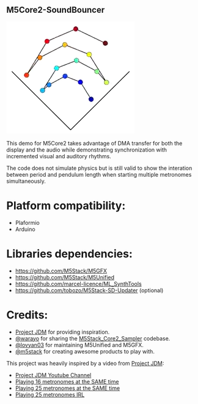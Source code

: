 ## M5Core2-SoundBouncer

[![Pendulum Wave](img/bouncer.png)](https://www.youtube.com/watch?v=UUc0wJBElTs)


This demo for M5Core2 takes advantage of DMA transfer for both the
display and the audio while demonstrating synchronization with
incremented visual and auditory rhythms.

The code does not simulate physics but is still valid to show
the interation between period and pendulum length when starting
multiple metronomes simultaneously.


# Platform compatibility:

  - Plaformio
  - Arduino


# Libraries dependencies:

  - https://github.com/M5Stack/M5GFX
  - https://github.com/M5Stack/M5Unified
  - https://github.com/marcel-licence/ML_SynthTools
  - https://github.com/tobozo/M5Stack-SD-Updater (optional)


# Credits:

  - [Project JDM](https://www.instagram.com/project.jdm/) for providing inspiration.
  - [@warayo](https://github.com/wararyo) for sharing the [M5Stack_Core2_Sampler](https://github.com/wararyo/M5Stack_Core2_Sampler) codebase.
  - [@lovyan03](https://github.com/lovyan03) for maintaining M5Unified and M5GFX.
  - [@m5stack](https://github.com/m5stack) for creating awesome products to play with.

This project was heavily inspired by a video from [Project JDM](https://www.instagram.com/project.jdm/):

  - [Project JDM Youtube Channel](https://www.youtube.com/channel/UCHAiieQmQBS38_AUkPf-7iQ)
  - [Playing 16 metronomes at the SAME time](https://www.youtube.com/watch?v=MH03ZJaNe8A)
  - [Playing 25 metronomes at the SAME time](https://www.youtube.com/watch?v=KuQKXHKAUw4)
  - [Playing 25 metronomes IRL](https://www.youtube.com/watch?v=YhMiuzyU1ag)


